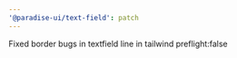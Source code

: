 ```yaml
---
'@paradise-ui/text-field': patch
---
```


Fixed border bugs in textfield line in tailwind preflight:false

